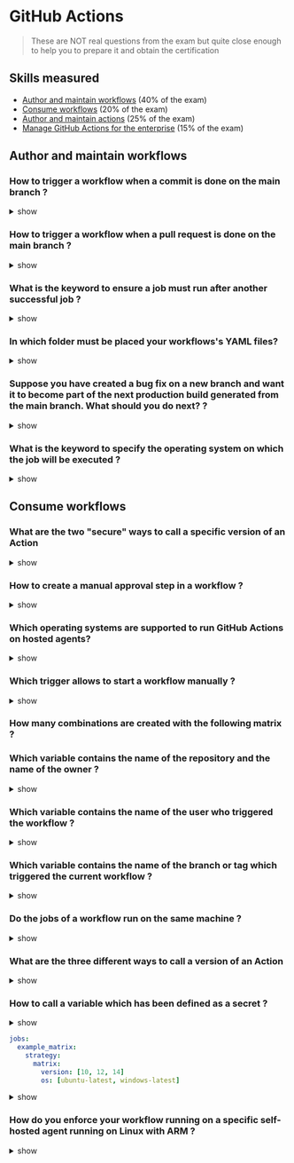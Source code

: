 # GitHub Actions

> These are NOT real questions from the exam but quite close enough to help you to prepare it and obtain the certification

## Skills measured

- [Author and maintain workflows](#author-and-maintain-actions) (40% of the exam)
- [Consume workflows](#consume-workflows) (20% of the exam)
- [Author and maintain actions](#manage-github-actions-for-the-enterprise) (25% of the exam)
- [Manage GitHub Actions for the enterprise](#manage-github-actions-for-the-enterprise) (15% of the exam)

## Author and maintain workflows

### How to trigger a workflow when a commit is done on the main branch ?

<details><summary>show</summary>
<p>

```yaml
on:
  push:
    branches:
      - main
```

</p>
</details>

### How to trigger a workflow when a pull request is done on the main branch ?

<details><summary>show</summary>
<p>

```yaml
on:
  pull_request:
    branches:
      - main
```

</p>
</details>


### What is the keyword to ensure a job must run after another successful job ?

<details><summary>show</summary>
<p>

**needs**

```yaml
jobs:
  job1:
  job2:
    needs: job1
  job3:
    needs: [job1, job2]
```
</p>
</details>






### In which folder must be placed your workflows's YAML files?

<details><summary>show</summary>
<p>

```
.github/workflows
```

</p>
</details>

### Suppose you have created a bug fix on a new branch and want it to become part of the next production build generated from the main branch. What should you do next? ?

<details><summary>show</summary>
<p>

Create a pull request to merge your new branch into the main branch.

</p>
</details>

### What is the keyword to specify the operating system on which the job will be executed ?

<details><summary>show</summary>
<p>

**runs-on**

```yaml
jobs:
  print-username:
    runs-on: ubuntu-latest
    steps:
```

</p>
</details>


## Consume workflows

### What are the two "secure" ways to call a specific version of an Action

<details><summary>show</summary>
<p>

- the version (semver)
- the commit hash

```yaml
steps:
  - uses: github/my-action@v1
  - uses: github/my-action@734713bc047d87bf7eac9674765ae793478c50d3
```

The branch name is not secure as it can change at anytime. The version (using semver) is most secure IF the developer never overwrite a previous version
</p>
</details>


### How to create a manual approval step in a workflow ?

<details><summary>show</summary>
<p>

```yaml

```

</p>
</details>



### Which operating systems are supported to run GitHub Actions on hosted agents?

<details><summary>show</summary>
<p>

- Linux (ubuntu)
- Windows (windows server)
- Mac OS
  
</p>
</details>


### Which trigger allows to start a workflow manually ?

<details><summary>show</summary>
<p>

**workflow_dispatch**
  
</p>
</details>


### How many combinations are created with the following matrix  ?

### Which variable contains the name of the repository and the name of the owner ?

<details><summary>show</summary>
<p>

**GITHUB_REPOSITORY**

</p>
</details>

### Which variable contains the name of the user who triggered the workflow ?

<details><summary>show</summary>
<p>

**GITHUB_ACTOR**

</p>
</details>

### Which variable contains the name of the branch or tag which triggered the current workflow ?

<details><summary>show</summary>
<p>

**GITHUB_REF_NAME**

/!\ GITHUB_REF will contains the full name (*refs/heads/<branch_name>*)

</p>
</details>

### Do the jobs of a workflow run on the same machine ?

<details><summary>show</summary>
<p>

```yaml

```

</p>
</details>

### What are the three different ways to call a version of an Action

<details><summary>show</summary>
<p>

- the branch name
- the version (semver)
- the commit hash

```yaml
steps:
  - uses: github/my-action@v1
  - uses: github/my-action@main
  - uses: github/my-action@734713bc047d87bf7eac9674765ae793478c50d3
```

</p>
</details>


### How to call a variable which has been defined as a secret ?

<details><summary>show</summary>
<p>

```yaml

```

</p>
</details>



```yaml
jobs:
  example_matrix:
    strategy:
      matrix:
        version: [10, 12, 14]
        os: [ubuntu-latest, windows-latest]
```

<details><summary>show</summary>
<p>

6 combinations
  
</p>
</details>




### How do you enforce your workflow running on a specific self-hosted agent running on Linux with ARM ?

<details><summary>show</summary>
<p>

You need to use a "route" by specifying the labels you want to target:

```yaml
runs-on: [self-hosted, linux, ARM64]
```

### You have a workflow secret named MY_SECRET. What if the format to call it from the workflow ?

<details><summary>show</summary>
<p>

```yaml
steps:
  - name: Hello world action
    with: # Set the secret as an input
      super_secret: ${{ secrets.MY_SECRET }}
```

</p>
</details>

## Author and maintain actions



## Manage GitHub Actions for the enterprise

### Can you prevent users to use Actions from the marketplace ?

<details><summary>show</summary>
<p>

Yes, using Policies and restricting to local actions only.

</p>
</details>


### Can you allow users to only used actions created by GitHub or verified creators ?

<details><summary>show</summary>
<p>

Yes, using Policies and restricting to specific actions (menu "Allow select actions").

</p>
</details>


### Are the Actions created by GitHub automatically present in GitHub Enterprise Server ?

<details><summary>show</summary>
<p>

Yes, but they may not be the last version of them.

</p>
</details>





### Can you upload containers images in GitHub Packages ?

<details><summary>show</summary>
<p>

Yes.

</p>
</details>

### Can you upload containers images in GitHub Packages ?

<details><summary>show</summary>
<p>

Yes.

</p>
</details>

### What is the docker command to publish a container image on GitHub Packages ?

<details><summary>show</summary>
<p>

```bash
docker push ghcr.io/OWNER/IMAGE_NAME:latest
```

</p>
</details>


### What are the (programming) package managers supported by GitHub Packages  ?

<details><summary>show</summary>
<p>

- npm, a NodeJS package manager
- NuGet, the .NET package manager
- RubyGems
- Maven and Gradle, two package managers for Java

</p>
</details>

### In which scenarios should you NOT use GitHub Packages ?

- When I want to share code between methods of my application.
- When I want to share container images among developers of your team.
- When I want to publish a small code library as an open-source project.

<details><summary>show</summary>
<p>

**When I want to share code between methods of my application**

</p>
</details>


